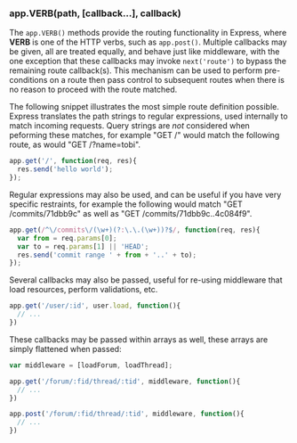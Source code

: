 <h3 id='app.VERB'>app.VERB(path, [callback...], callback)</h3>

The `app.VERB()` methods provide the routing functionality
in Express, where <strong>VERB</strong> is one of the HTTP verbs, such
as `app.post()`. Multiple callbacks may be given, all are treated
equally, and behave just like middleware, with the one exception that
these callbacks may invoke `next('route')` to bypass the
remaining route callback(s). This mechanism can be used to perform pre-conditions
on a route then pass control to subsequent routes when there is no reason to proceed
with the route matched.

The following snippet illustrates the most simple route definition possible. Express
translates the path strings to regular expressions, used internally to match incoming requests.
Query strings are <em>not</em> considered when peforming these matches, for example "GET /"
would match the following route, as would "GET /?name=tobi".

~~~js
app.get('/', function(req, res){
  res.send('hello world');
});
~~~

Regular expressions may also be used, and can be useful
if you have very specific restraints, for example the following
would match "GET /commits/71dbb9c" as well as "GET /commits/71dbb9c..4c084f9".

~~~js
app.get(/^\/commits\/(\w+)(?:\.\.(\w+))?$/, function(req, res){
  var from = req.params[0];
  var to = req.params[1] || 'HEAD';
  res.send('commit range ' + from + '..' + to);
});
~~~

Several callbacks may also be passed, useful for re-using middleware
that load resources, perform validations, etc.

~~~js
app.get('/user/:id', user.load, function(){
  // ... 
})
~~~

These callbacks may be passed within arrays as well, these arrays are
simply flattened when passed:

~~~js
var middleware = [loadForum, loadThread];

app.get('/forum/:fid/thread/:tid', middleware, function(){
  // ...
})

app.post('/forum/:fid/thread/:tid', middleware, function(){
  // ...
})
~~~
